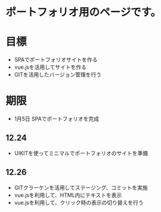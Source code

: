 # ポートフォリオ用のページです。

# 目標
- SPAでポートフォリオサイトを作る
- vue.jsを活用してサイトを作る
- GITを活用したバージョン管理を行う

# 期限
- 1月5日 SPAでポートフォリオを完成

## 12.24
- UIKITを使ってミニマルでポートフォリオのサイトを準備

## 12.26
- GITクラーケンを活用してステージング、コミットを実施
- vue.jsを利用して、HTML内にテキストを表示
- vue.jsを利用して、クリック時の表示の切り替えを行う

